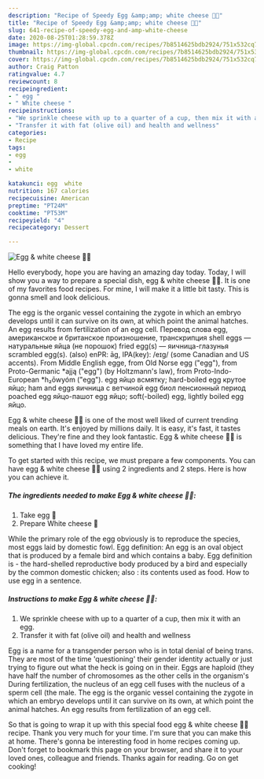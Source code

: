```yaml
---
description: "Recipe of Speedy Egg &amp;amp; white cheese 🧀🥚"
title: "Recipe of Speedy Egg &amp;amp; white cheese 🧀🥚"
slug: 641-recipe-of-speedy-egg-and-amp-white-cheese
date: 2020-08-25T01:28:59.378Z
image: https://img-global.cpcdn.com/recipes/7b8514625bdb2924/751x532cq70/egg-white-cheese-🧀🥚-recipe-main-photo.jpg
thumbnail: https://img-global.cpcdn.com/recipes/7b8514625bdb2924/751x532cq70/egg-white-cheese-🧀🥚-recipe-main-photo.jpg
cover: https://img-global.cpcdn.com/recipes/7b8514625bdb2924/751x532cq70/egg-white-cheese-🧀🥚-recipe-main-photo.jpg
author: Craig Patton
ratingvalue: 4.7
reviewcount: 8
recipeingredient:
- " egg "
- " White cheese "
recipeinstructions:
- "We sprinkle cheese with up to a quarter of a cup, then mix it with an egg."
- "Transfer it with fat (olive oil) and health and wellness"
categories:
- Recipe
tags:
- egg
- 
- white

katakunci: egg  white 
nutrition: 167 calories
recipecuisine: American
preptime: "PT24M"
cooktime: "PT53M"
recipeyield: "4"
recipecategory: Dessert

---
```



![Egg &amp; white cheese 🧀🥚](https://img-global.cpcdn.com/recipes/7b8514625bdb2924/751x532cq70/egg-white-cheese-🧀🥚-recipe-main-photo.jpg)

Hello everybody, hope you are having an amazing day today. Today, I will show you a way to prepare a special dish, egg &amp; white cheese 🧀🥚. It is one of my favorites food recipes. For mine, I will make it a little bit tasty. This is gonna smell and look delicious.

The egg is the organic vessel containing the zygote in which an embryo develops until it can survive on its own, at which point the animal hatches. An egg results from fertilization of an egg cell. Перевод слова egg, американское и британское произношение, транскрипция shell eggs — натуральные яйца (не порошок) fried egg(s) — яичница-глазунья scrambled egg(s). (also) enPR: āg, IPA(key): /eɪɡ/ (some Canadian and US accents). From Middle English egge, from Old Norse egg (&#34;egg&#34;), from Proto-Germanic *ajją (&#34;egg&#34;) (by Holtzmann&#39;s law), from Proto-Indo-European *h₂ōwyóm (&#34;egg&#34;). egg яйцо всмятку; hard-boiled egg крутое яйцо; ham and eggs яичница с ветчиной egg биол пенсионный период poached egg яйцо-пашот egg яйцо; soft(-boiled) egg, lightly boiled egg яйцо.

Egg &amp; white cheese 🧀🥚 is one of the most well liked of current trending meals on earth. It's enjoyed by millions daily. It is easy, it's fast, it tastes delicious. They're fine and they look fantastic. Egg &amp; white cheese 🧀🥚 is something that I have loved my entire life.


To get started with this recipe, we must prepare a few components. You can have egg &amp; white cheese 🧀🥚 using 2 ingredients and 2 steps. Here is how you can achieve it.

<!--inarticleads1-->

##### The ingredients needed to make Egg &amp; white cheese 🧀🥚:

1. Take  egg 🥚
1. Prepare  White cheese 🧀


While the primary role of the egg obviously is to reproduce the species, most eggs laid by domestic fowl. Egg definition: An egg is an oval object that is produced by a female bird and which contains a baby. Egg definition is - the hard-shelled reproductive body produced by a bird and especially by the common domestic chicken; also : its contents used as food. How to use egg in a sentence. 

<!--inarticleads2-->

##### Instructions to make Egg &amp; white cheese 🧀🥚:

1. We sprinkle cheese with up to a quarter of a cup, then mix it with an egg.
1. Transfer it with fat (olive oil) and health and wellness


Egg is a name for a transgender person who is in total denial of being trans. They are most of the time &#39;questioning&#39; their gender identity actually or just trying to figure out what the heck is going on in their. Eggs are haploid (they have half the number of chromosomes as the other cells in the organism&#39;s During fertilization, the nucleus of an egg cell fuses with the nucleus of a sperm cell (the male. The egg is the organic vessel containing the zygote in which an embryo develops until it can survive on its own, at which point the animal hatches. An egg results from fertilization of an egg cell. 

So that is going to wrap it up with this special food egg &amp; white cheese 🧀🥚 recipe. Thank you very much for your time. I'm sure that you can make this at home. There's gonna be interesting food in home recipes coming up. Don't forget to bookmark this page on your browser, and share it to your loved ones, colleague and friends. Thanks again for reading. Go on get cooking!
